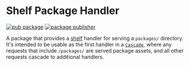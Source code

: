 # Shelf Package Handler

[![pub package](https://img.shields.io/pub/v/shelf_packages_handler.svg)](https://pub.dev/packages/shelf_packages_handler)
[![package publisher](https://img.shields.io/pub/publisher/shelf_packages_handler.svg)](https://pub.dev/packages/shelf_packages_handler/publisher)

A package that provides a [shelf][] handler for serving a `packages/` directory.
It's intended to be usable as the first handler in a [`Cascade`][cascade], where
any requests that include `/packages/` are served package assets, and all other
requests cascade to additional handlers.

[shelf]: http://github.com/dart-lang/shelf
[cascade]: http://www.dartdocs.org/documentation/shelf/latest/index.html#shelf/shelf.Cascade
